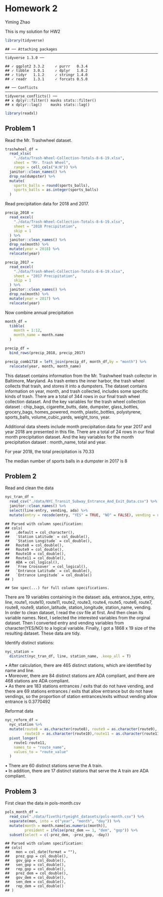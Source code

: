 Homework 2
================
Yiming Zhao

This is my solution for HW2

``` r
library(tidyverse)
```

    ## ── Attaching packages ────────────────────────────────────────────────────────────────────────────────── tidyverse 1.3.0 ──

    ## ✓ ggplot2 3.3.2     ✓ purrr   0.3.4
    ## ✓ tibble  3.0.1     ✓ dplyr   1.0.2
    ## ✓ tidyr   1.1.2     ✓ stringr 1.4.0
    ## ✓ readr   1.3.1     ✓ forcats 0.5.0

    ## ── Conflicts ───────────────────────────────────────────────────────────────────────────────────── tidyverse_conflicts() ──
    ## x dplyr::filter() masks stats::filter()
    ## x dplyr::lag()    masks stats::lag()

``` r
library(readxl)
```

## Problem 1

Read the Mr. Trashwheel dataset.

``` r
trashwheel_df = 
  read_xlsx(
    "./data/Trash-Wheel-Collection-Totals-8-6-19.xlsx",
    sheet = "Mr. Trash Wheel",
    range = cell_cols("A:N")) %>% 
  janitor::clean_names() %>% 
  drop_na(dumpster) %>% 
  mutate(
    sports_balls = round(sports_balls),
    sports_balls = as.integer(sports_balls)
  )
```

Read precipitation data for 2018 and 2017.

``` r
precip_2018 = 
  read_excel(
    "./data/Trash-Wheel-Collection-Totals-8-6-19.xlsx",
    sheet = "2018 Precipitation",
    skip = 1
  ) %>% 
  janitor::clean_names() %>% 
  drop_na(month) %>% 
  mutate(year = 2018) %>% 
  relocate(year)

precip_2017 = 
  read_excel(
    "./data/Trash-Wheel-Collection-Totals-8-6-19.xlsx",
    sheet = "2017 Precipitation",
    skip = 1
  ) %>% 
  janitor::clean_names() %>% 
  drop_na(month) %>% 
  mutate(year = 2017) %>% 
  relocate(year)
```

Now combine annual precipitation

``` r
month_df = 
  tibble(
    month = 1:12,
    month_name = month.name
  )

precip_df = 
  bind_rows(precip_2018, precip_2017) 

precip_comb1718 = left_join(precip_df, month_df,by = "month") %>% 
  relocate(year, month, month_name)
```

This dataset contains information from the Mr. Trashwheel trash
collector in Baltimore, Maryland. As trash enters the inner harbor, the
trash wheel collects that trash, and stores it into a dumpsters. The
dataset contains information on year, month, and trash collected,
includes some specific kinds of trash. There are a total of 344 rows in
our final trash wheel collection dataset. And the key variables for the
trash wheel collection dataset : chip\_bags, cigarette\_butts, date,
dumpster, glass\_bottles, grocery\_bags, homes\_powered, month,
plastic\_bottles, polystyrene, sports\_balls, volume\_cubic\_yards,
weight\_tons, year.

Additional data sheets include month precipitation data for year 2017
and year 2018 are presented in this file. There are a total of 24 rows
in our final month precipitation dataset. And the key variables for the
month precipitation dataset : month\_name, total and year.

For year 2018, the total precipitation is 70.33

The median number of sports balls in a dumpster in 2017 is 8

## Problem 2

Read and clean the data

``` r
nyc_tran_df = 
  read_csv("./data/NYC_Transit_Subway_Entrance_And_Exit_Data.csv") %>% 
  janitor::clean_names() %>% 
  select(line:entry, vending, ada) %>% 
  mutate(entry = recode(entry, "YES" = TRUE, "NO" = FALSE), vending = recode(vending, "YES" = TRUE, "NO" = FALSE))
```

    ## Parsed with column specification:
    ## cols(
    ##   .default = col_character(),
    ##   `Station Latitude` = col_double(),
    ##   `Station Longitude` = col_double(),
    ##   Route8 = col_double(),
    ##   Route9 = col_double(),
    ##   Route10 = col_double(),
    ##   Route11 = col_double(),
    ##   ADA = col_logical(),
    ##   `Free Crossover` = col_logical(),
    ##   `Entrance Latitude` = col_double(),
    ##   `Entrance Longitude` = col_double()
    ## )

    ## See spec(...) for full column specifications.

There are 19 variables containing in the dataset: ada, entrance\_type,
entry, line, route1, route10, route11, route2, route3, route4, route5,
route6, route7, route8, route9, station\_latitude, station\_longitude,
station\_name, vending.  
In order to clean dataset, I read the csv file at first. And then clean
its variable names. Next, I selected the interested variables from the
orginal dataset. Then I converted entry and vending variables from
character(YES/NO) to a logical variable. Finally, I got a 1868 x 19 size
of the resulting dataset. These data are tidy.

Identify distinct stations:

``` r
nyc_station = 
  distinct(nyc_tran_df, line, station_name, .keep_all = T)
```

• After calculation, there are 465 distinct stations, which are
identified by name and line.  
• Moreover, there are 84 distinct stations are ADA compliant, and there
are 468 stations are ADA compliant.  
• As there are 183 stations entrances / exits that do not have vending,
and there are 69 stations entrances / exits that allow entrance but do
not have vendings, so the proportion of station entrances/exits without
vending allow entrance is 0.3770492

Reformat data

``` r
nyc_reform_df = 
  nyc_station %>% 
  mutate(route8 = as.character(route8), route9 = as.character(route9), 
         route10 = as.character(route10),route11 = as.character(route11)) %>% 
  pivot_longer(
    route1:route11,
    names_to = "route_name",
    values_to = "route_value"
  )
```

• There are 60 distinct stations serve the A train.  
• In addition, there are 17 distinct stations that serve the A train are
ADA compliant.

## Problem 3

First clean the data in pols-month.csv

``` r
pols_month_df = 
  read_csv("./data/fivethirtyeight_datasets/pols-month.csv") %>% 
  separate(mon, into = c("year", "month", "day")) %>% 
  mutate(month = month.name[as.numeric(month)],
         president = ifelse(prez_dem == 1, "dem", "gop")) %>% 
  subset(select = c(-prez_dem, -prez_gop, -day))
```

    ## Parsed with column specification:
    ## cols(
    ##   mon = col_date(format = ""),
    ##   prez_gop = col_double(),
    ##   gov_gop = col_double(),
    ##   sen_gop = col_double(),
    ##   rep_gop = col_double(),
    ##   prez_dem = col_double(),
    ##   gov_dem = col_double(),
    ##   sen_dem = col_double(),
    ##   rep_dem = col_double()
    ## )
